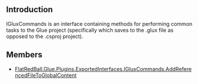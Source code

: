 ## Introduction

IGluxCommands is an interface containing methods for performing common tasks to the Glue project (specifically which saves to the .glux file as opposed to the .csproj project).

## Members

-   [FlatRedBall.Glue.Plugins.ExportedInterfaces.IGluxCommands.AddReferencedFileToGlobalContent](/frb/docs/index.php?title=FlatRedBall.Glue.Plugins.ExportedInterfaces.IGluxCommands.AddReferencedFileToGlobalContent "FlatRedBall.Glue.Plugins.ExportedInterfaces.IGluxCommands.AddReferencedFileToGlobalContent")
